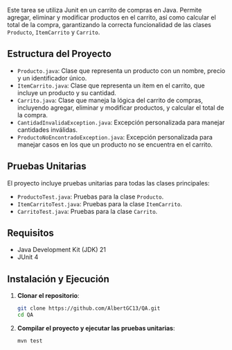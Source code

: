 Este tarea se utiliza Junit en un carrito de compras en Java. Permite agregar, eliminar y modificar productos en el carrito, así como calcular el total de la compra, garantizando la correcta funcionalidad de las clases `Producto`, `ItemCarrito` y `Carrito`.

## Estructura del Proyecto

- `Producto.java`: Clase que representa un producto con un nombre, precio y un identificador único.
- `ItemCarrito.java`: Clase que representa un ítem en el carrito, que incluye un producto y su cantidad.
- `Carrito.java`: Clase que maneja la lógica del carrito de compras, incluyendo agregar, eliminar y modificar productos, y calcular el total de la compra.
- `CantidadInvalidaException.java`: Excepción personalizada para manejar cantidades inválidas.
- `ProductoNoEncontradoException.java`: Excepción personalizada para manejar casos en los que un producto no se encuentra en el carrito.

## Pruebas Unitarias

El proyecto incluye pruebas unitarias para todas las clases principales:

- `ProductoTest.java`: Pruebas para la clase `Producto`.
- `ItemCarritoTest.java`: Pruebas para la clase `ItemCarrito`.
- `CarritoTest.java`: Pruebas para la clase `Carrito`.

## Requisitos

- Java Development Kit (JDK) 21
- JUnit 4

## Instalación y Ejecución

1. **Clonar el repositorio**:
    ```sh
    git clone https://github.com/AlbertGC13/QA.git
    cd QA
    ```

2. **Compilar el proyecto y ejecutar las pruebas unitarias**:
    ```sh
    mvn test
    ```
